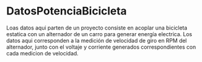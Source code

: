# DatosPotenciaBicicleta

Loas datos aqui parten de un proyecto consiste en acoplar una bicicleta estatica con un alternador de un carro para generar energía electrica. Los datos aqui corresponden a la medición de velocidad de giro en RPM del alternador, junto con el voltaje y corriente generados correspondientes con cada medicion de velocidad.
